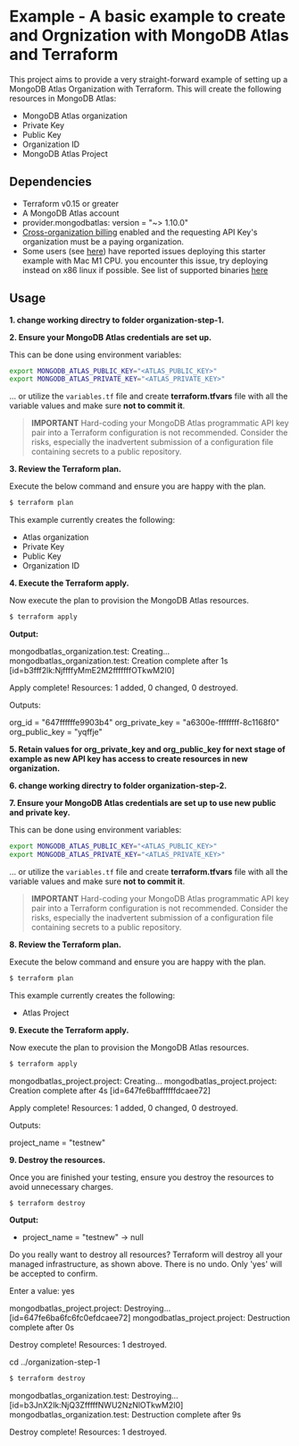 
# Example - A basic example to create and Orgnization with MongoDB Atlas and Terraform

This project aims to provide a very straight-forward example of setting up a MongoDB Atlas Organization with Terraform. This will create the following resources in MongoDB Atlas:

- MongoDB Atlas organization
- Private Key
- Public Key
- Organization ID
- MongoDB Atlas Project

## Dependencies

* Terraform v0.15 or greater
* A MongoDB Atlas account 
* provider.mongodbatlas: version = "~> 1.10.0"
* [Cross-organization billing](https://www.mongodb.com/docs/atlas/billing/#cross-organization-billing) enabled and the requesting API Key's organization must be a paying organization. 
* Some users (see [here](https://github.com/mongodb/terraform-provider-mongodbatlas/issues/1083)) have reported issues deploying this starter example with Mac M1 CPU. you encounter this issue, try deploying instead on x86 linux if possible. See list of supported binaries [here](https://github.com/mongodb/terraform-provider-mongodbatlas/releases/tag/v1.8.1)  

## Usage
**1\. change working directry to folder organization-step-1.**

**2\. Ensure your MongoDB Atlas credentials are set up.**

This can be done using environment variables:

```bash
export MONGODB_ATLAS_PUBLIC_KEY="<ATLAS_PUBLIC_KEY>"
export MONGODB_ATLAS_PRIVATE_KEY="<ATLAS_PRIVATE_KEY>"
```

... or utilize the `variables.tf` file and create **terraform.tfvars** file with all the variable values and make sure **not to commit it**.


> **IMPORTANT** Hard-coding your MongoDB Atlas programmatic API key pair into a Terraform configuration is not recommended. Consider the risks, especially the inadvertent submission of a configuration file containing secrets to a public repository.


**3\. Review the Terraform plan.**

Execute the below command and ensure you are happy with the plan.

``` bash
$ terraform plan
```

This example currently creates the following:

- Atlas organization
- Private Key
- Public Key
- Organization ID

**4\. Execute the Terraform apply.**

Now execute the plan to provision the MongoDB Atlas resources.

``` bash
$ terraform apply
```

**Output:**

mongodbatlas_organization.test: Creating...
mongodbatlas_organization.test: Creation complete after 1s [id=b3fff2lk:NjffffyMmE2M2fffffffOTkwM2I0]

Apply complete! Resources: 1 added, 0 changed, 0 destroyed.

Outputs:

org_id = "647ffffffe9903b4"
org_private_key = "a6300e-ffffffff-8c1168f0"
org_public_key = "yqffje"

**5\. Retain values for org_private_key and org_public_key for next stage of example as new API key has access to create resources in new organization.**

**6\. change working directry to folder organization-step-2.**

**7\. Ensure your MongoDB Atlas credentials are set up to use new public and private key.**

This can be done using environment variables:

```bash
export MONGODB_ATLAS_PUBLIC_KEY="<ATLAS_PUBLIC_KEY>"
export MONGODB_ATLAS_PRIVATE_KEY="<ATLAS_PRIVATE_KEY>"
```

... or utilize the `variables.tf` file and create **terraform.tfvars** file with all the variable values and make sure **not to commit it**.


> **IMPORTANT** Hard-coding your MongoDB Atlas programmatic API key pair into a Terraform configuration is not recommended. Consider the risks, especially the inadvertent submission of a configuration file containing secrets to a public repository.


**8\. Review the Terraform plan.**

Execute the below command and ensure you are happy with the plan.

``` bash
$ terraform plan
```

This example currently creates the following:

- Atlas Project

**9\. Execute the Terraform apply.**

Now execute the plan to provision the MongoDB Atlas resources.

``` bash
$ terraform apply
```
mongodbatlas_project.project: Creating...
mongodbatlas_project.project: Creation complete after 4s [id=647fe6baffffffdcaee72]

Apply complete! Resources: 1 added, 0 changed, 0 destroyed.

Outputs:

project_name = "testnew"

**9\. Destroy the resources.**

Once you are finished your testing, ensure you destroy the resources to avoid unnecessary charges.

``` bash
$ terraform destroy
```


**Output:**
  - project_name = "testnew" -> null

Do you really want to destroy all resources?
  Terraform will destroy all your managed infrastructure, as shown above.
  There is no undo. Only 'yes' will be accepted to confirm.

  Enter a value: yes

mongodbatlas_project.project: Destroying... [id=647fe6ba6fc6fc0efdcaee72]
mongodbatlas_project.project: Destruction complete after 0s

Destroy complete! Resources: 1 destroyed.

cd ../organization-step-1

``` bash
$ terraform destroy
```


mongodbatlas_organization.test: Destroying... [id=b3JnX2lk:NjQ3ZfffffNWU2NzNlOTkwM2I0]
mongodbatlas_organization.test: Destruction complete after 9s

Destroy complete! Resources: 1 destroyed.

